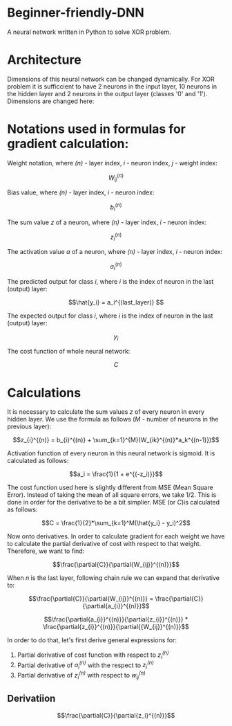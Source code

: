 # Beginner-friendly-DNN
A neural network written in Python to solve XOR problem.

# Architecture
Dimensions of this neural network can be changed dynamically. For XOR problem it is sufficcient to have 2 neurons in the input layer, 10 neurons in the hidden layer and 2 neurons in the output layer (classes '0' and '1'). Dimensions are changed here:

# Notations used in formulas for gradient calculation:

Weight notation, where _(n)_ - layer index, _i_ - neuron index, _j_ - weight index:
```math
W_{ij}^{(n)}
```
Bias value, where _(n)_ - layer index, _i_ - neuron index:
```math
b_{i}^{(n)}
```
The sum value _z_ of a neuron, where _(n)_ - layer index, _i_ - neuron index:
```math
z_{i}^{(n)}
```
The activation value _a_ of a neuron, where _(n)_ - layer index, _i_ - neuron index:
```math
a_{i}^{(n)}
```
The predicted output for class _i_, where _i_ is the index of neuron in the last (output) layer:
```math
\hat{y_i} = a_i^{(last_layer)} 
```
The expected output for class _i_, where _i_ is the index of neuron in the last (output) layer:
```math
y_i
```
The cost function of whole neural network:
```math
C
```
# Calculations
It is necessary to calculate the sum values _z_ of every neuron in every hidden layer.
We use the formula as follows (_M_ - number of neurons in the previous layer):
```math
z_{i}^{(n)} = b_{i}^{(n)} + \sum_{k=1}^{M}(W_{ik}^{(n)}*a_k^{(n-1)})
```
Activation function of every neuron in this neural network is sigmoid.
It is calculated as follows:
```math
a_i = \frac{1}{1 + e^{(-z_i)}}
```

The cost function used here is slightly different from MSE (Mean Square Error). Instead of taking the mean of all square errors, we take 1/2. This is done in order for the derivative to be a bit simplier.
MSE (or _C_)is calculated as follows:
```math
C = \frac{1}{2}*\sum_{k=1}^M(\hat{y_i} - y_i)^2
```
Now onto derivatives. In order to calculate gradient for each weight we have to calculate the partial derivative of cost with respect to that weight. Therefore, we want to find:
```math
\frac{\partial{C}}{\partial{W_{ij}}^{(n)}}
```
When _n_ is the last layer, following chain rule we can expand that derivative to:
```math
\frac{\partial{C}}{\partial{W_{ij}}^{(n)}} = \frac{\partial{C}}{\partial{a_{i}}^{(n)}}
```
```math
\frac{\partial{a_{i}}^{(n)}}{\partial{z_{i}}^{(n)}} * \frac{\partial{z_{i}}^{(n)}}{\partial{{W_{ij}}^{(n)}}
```
In order to do that, let's first derive general expressions for:
1. Partial derivative of cost function with respect to _z<sub>i</sub><sup>(n)</sup>_
2. Partial derivative of _a<sub>i</sub><sup>(n)</sup>_ with the respect to _z<sub>i</sub><sup>(n)</sup>_
3. Partial derivative of _z<sub>i</sub><sup>(n)</sup>_ with respect to _w<sub>ij</sub><sup>(n)</sup>_
## Derivatiion
```math
\frac{\partial{C}}{\partial{z_i}^{(n)}}
```
